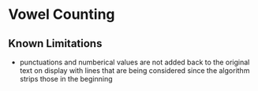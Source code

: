 # Vowel Counting

## Known Limitations

- punctuations and numberical values are not added back to the original text on display with lines that are being considered since the algorithm strips those in the beginning